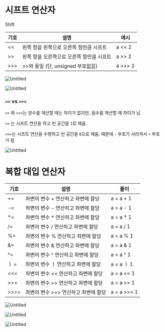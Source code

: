 # 시프트 연산자

Shift

| 기호 | 설명                                      | 예시    |
| ---- | ----------------------------------------- | ------- |
| <<   | 왼쪽 항을 왼쪽으로 오른쪽 항만큼 시프트   | a << 2  |
| >>   | 왼쪽 항을 오른쪽으로 오른쪽 항만큼 시프트 | a >> 2  |
| >>>  | >>와 동일 (단, unsigned 부호없음)         | a >>> 2 |

![Untitled](https://s3.us-west-2.amazonaws.com/secure.notion-static.com/3436da9f-6834-41ea-b512-b2032392cc09/Untitled.png?X-Amz-Algorithm=AWS4-HMAC-SHA256&X-Amz-Content-Sha256=UNSIGNED-PAYLOAD&X-Amz-Credential=AKIAT73L2G45EIPT3X45%2F20221102%2Fus-west-2%2Fs3%2Faws4_request&X-Amz-Date=20221102T133005Z&X-Amz-Expires=86400&X-Amz-Signature=b986ce02d6d4cb9efc4fa82ceb73eb58c4adfe7fccddf38a4ae4c371a9fdc516&X-Amz-SignedHeaders=host&response-content-disposition=filename%3D%22Untitled.png%22&x-id=GetObject)

![Untitled](https://s3.us-west-2.amazonaws.com/secure.notion-static.com/6b0bfea2-e592-4653-8b7c-bcf62a4c32f3/Untitled.png?X-Amz-Algorithm=AWS4-HMAC-SHA256&X-Amz-Content-Sha256=UNSIGNED-PAYLOAD&X-Amz-Credential=AKIAT73L2G45EIPT3X45%2F20221102%2Fus-west-2%2Fs3%2Faws4_request&X-Amz-Date=20221102T133021Z&X-Amz-Expires=86400&X-Amz-Signature=e00fc4f474b489f6e6ee072a8140ad011279e43c0fe19ec14ab6c6ea2f6a418c&X-Amz-SignedHeaders=host&response-content-disposition=filename%3D%22Untitled.png%22&x-id=GetObject)

### `>>` vs `>>>`

`>>` 와 `>>>`는 양수를 계산할 때는 차이가 없지만, 음수를 계산할 때 차이가 남.

`>>` 는 시프트 연산을 하고 빈 공간을 `1`로 채움.

`>>>`는 시프트 연산을 수행하고 빈 공간을 `0`으로 채움. 때문에 `-` 부호가 사라져서 `+` 부호가 됨

![Untitled](https://s3.us-west-2.amazonaws.com/secure.notion-static.com/e5e2c9af-95b7-41c5-a610-5d07b18f41cc/Untitled.png?X-Amz-Algorithm=AWS4-HMAC-SHA256&X-Amz-Content-Sha256=UNSIGNED-PAYLOAD&X-Amz-Credential=AKIAT73L2G45EIPT3X45%2F20221102%2Fus-west-2%2Fs3%2Faws4_request&X-Amz-Date=20221102T133035Z&X-Amz-Expires=86400&X-Amz-Signature=b761805dbfe056dfbc2ebd79ddc7b1936bed264cf4bba4b6eacebc1579948565&X-Amz-SignedHeaders=host&response-content-disposition=filename%3D%22Untitled.png%22&x-id=GetObject)

# 복합 대입 연산자

| 기호 | 설명                                 | 풀이        |
| ---- | ------------------------------------ | ----------- |
| +=   | 좌변의 변수 + 연산하고 좌변에 할당   | a = a + 1   |
| -=   | 좌변의 변수 - 연산하고 좌변에 할당   | a = a - 1   |
| \*=  | 좌변의 변수 \* 연산하고 좌변에 할당  | a = a \* 1  |
| /=   | 좌변의 변수 / 연산하고 좌변에 할당   | a = a / 1   |
| %=   | 좌변의 변수 % 연산하고 좌변에 할당   | a = a % 1   |
| &=   | 좌변의 변수 & 연산하고 좌변에 할당   | a = a & 1   |
| ^=   | 좌변의 변수 ^ 연산하고 좌변에 할당   | a = a ^ 1   |
| ㅣ = | 좌변의 변수 ㅣ 연산하고 좌변에 할당  | a = a ㅣ 1  |
| <<=  | 좌변의 변수 << 연산하고 좌변에 할당  | a = a << 1  |
| >>=  | 좌변의 변수 >> 연산하고 좌변에 할당  | a = a >> 1  |
| >>>= | 좌변의 변수 >>> 연산하고 좌변에 할당 | a = a >>> 1 |

![Untitled](https://s3.us-west-2.amazonaws.com/secure.notion-static.com/15bffe4a-0d69-49be-9b72-40b046f2bd22/Untitled.png?X-Amz-Algorithm=AWS4-HMAC-SHA256&X-Amz-Content-Sha256=UNSIGNED-PAYLOAD&X-Amz-Credential=AKIAT73L2G45EIPT3X45%2F20221102%2Fus-west-2%2Fs3%2Faws4_request&X-Amz-Date=20221102T133051Z&X-Amz-Expires=86400&X-Amz-Signature=1ff613ac274bb0dbd1826e24eac1f22653415957de4c73f7ae0bfda3eb82b10d&X-Amz-SignedHeaders=host&response-content-disposition=filename%3D%22Untitled.png%22&x-id=GetObject)

![Untitled](https://s3.us-west-2.amazonaws.com/secure.notion-static.com/b7435d17-e007-4e95-ae43-c0873425d74f/Untitled.png?X-Amz-Algorithm=AWS4-HMAC-SHA256&X-Amz-Content-Sha256=UNSIGNED-PAYLOAD&X-Amz-Credential=AKIAT73L2G45EIPT3X45%2F20221102%2Fus-west-2%2Fs3%2Faws4_request&X-Amz-Date=20221102T133107Z&X-Amz-Expires=86400&X-Amz-Signature=8a4237f902465eca248bdf6251c867c0d8e1d779e7223df718191c7501f47e8c&X-Amz-SignedHeaders=host&response-content-disposition=filename%3D%22Untitled.png%22&x-id=GetObject)

![Untitled](https://s3.us-west-2.amazonaws.com/secure.notion-static.com/3fb32931-4adf-41b6-a17a-5aaa616c1711/Untitled.png?X-Amz-Algorithm=AWS4-HMAC-SHA256&X-Amz-Content-Sha256=UNSIGNED-PAYLOAD&X-Amz-Credential=AKIAT73L2G45EIPT3X45%2F20221102%2Fus-west-2%2Fs3%2Faws4_request&X-Amz-Date=20221102T133121Z&X-Amz-Expires=86400&X-Amz-Signature=94c11c48611ec8bc398459cd0b09c99e1e7f7225552e61190cc9034ee1b373d6&X-Amz-SignedHeaders=host&response-content-disposition=filename%3D%22Untitled.png%22&x-id=GetObject)
